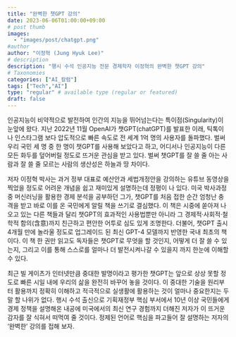 ```yaml
---
title: "완벽한 챗GPT 강의"
date: 2023-06-06T01:00:00+09:00
# post thumb
images:
  - "images/post/chatgpt.png"
#author
author: "이정혁 (Jung Hyuk Lee)"
# description
description: "행시 수석 인공지능 전문 경제학자 이정혁의 완벽한 챗GPT 강의"
# Taxonomies
categories: ["AI_칼럼"]
tags: ["Tech","AI"]
type: "regular" # available type (regular or featured)
draft: false
---
```


인공지능이 비약적으로 발전하여 인간의 지능을 뛰어넘는다는 특이점(Singularity)이 눈앞에 왔다. 지난 2022년 11월 OpenAI가 챗GPT(chatGPT)를 발표한 이래, 틱톡이나 인스타그램 보다 압도적으로 빠른 속도로 전 세계 1억 명의 사용자를 돌파했다. 벌써 우리 국민 세 명 중 한 명이 챗GPT를 사용해 보았다고 하고, 어디서나 인공지능이 다른 모든 화두를 덮어버릴 정도로 뜨거운 관심을 받고 있다. 벌써 챗GPT를 잘 쓸 줄 아는 사람과 잘 쓸 줄 모르는 사람의 생산성은 하늘과 땅 차이다.

저자 이정혁 박사는 과거 정부 대표로 예산안과 세법개정안을 강의하는 유튜브 동영상을 찍었을 정도로 어려운 개념을 쉽고 재미있게 설명하는데 정평이 나 있다. 미국 박사과정 중 머신러닝을 활용한 경제 분석을 공부하던 그가, 챗GPT를 처음 접한 순간 엄청난 충격을 받고 바로 이를 온 국민에게 알릴 책을 쓰기로 결심했다. 이 책은 시중에 쏟아져 나오고 있는 다른 책들과 달리 챗GPT의 효과적인 사용법뿐만 아니라 그 경제적·사회적·철학적 함의(含意)까지 친근하고 편안한 어투로 심도 있게 조명한다. 더불어, 챗GPT 출시 4개월 만에 놀라울 정도로 업그레이드 된 최신 GPT-4 모델까지 반영한 국내 최초의 책이다. 이 책 한 권만 읽고도 독자들은 챗GPT로 무엇을 할 것인지, 어떻게 더 잘 쓸 수 있는지, 그리고 이를 통해 스스로를 얼마나 더 발전시켜나갈 수 있을지 까지 한눈에 이해할 수 있다.

최근 빌 게이츠가 인터넷만큼 중대한 발명이라고 평가한 챗GPT는 앞으로 상상 못할 정도로 빠른 시일 내에 우리의 삶을 완전히 바꾸어 놓을 것이다. 이 중대한 기술을 원리부터 활용까지 정확히 이해하고 적극적으로 실생활에 활용하는 것이 얼마나 중요한지는 두 말 할 나위가 없다. 행시 수석 출신으로 기획재정부 핵심 부서에서 10년 이상 국민들에게 경제 정책을 설명해온 내공에 미국에서의 최신 연구 경험까지 더해진 저자가 이 뜨거운 감자를 잘 식혀서 떠먹여 줄 것이다. 정제된 언어로 핵심을 파고들어 잘 설명하는 저자의 ‘완벽한’ 강의를 접해 보자.

